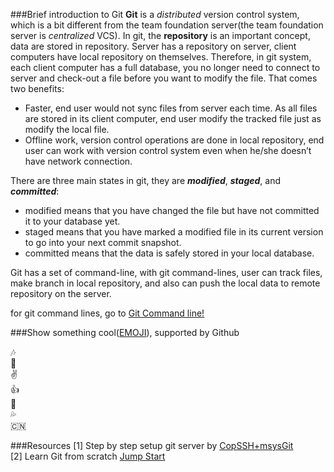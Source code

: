 ###Brief introduction to Git
**Git** is a *distributed* version control system, which is a bit different from the team foundation server(the team foundation server is *centralized* VCS). In git, the **repository** is an important concept, data are stored in repository. Server has a repository on server, client computers have local repository on themselves. Therefore, in git system, each client computer has a full database, you no longer need to connect to server and check-out a file before you want to modify the file. That comes two benefits:  

+ Faster, end user would not sync files from server each time. As all files are stored in its client computer, end user modify the tracked file just as modify the local file.  
+ Offline work, version control operations are done in local repository, end user can work with version control system even when he/she doesn’t have network connection.

There are three main states in git, they are ***modified***, ***staged***, and ***committed***: 
 
+ modified means that you have changed the file but have not committed it to your database yet.
+ staged means that you have marked a modified file in its current version to go into your next commit snapshot.
+ committed means that the data is safely stored in your local database.

Git has a set of command-line, with git command-lines, user can track files, make branch in local repository, and also can push the local data to remote repository on the server.

for git command lines, go to [Git Command line!](https://github.com/7788wangzi/git_ws10/blob/master/gitCmdline.txt)

###Show something cool([EMOJI](http://www.emoji-cheat-sheet.com/)), supported by Github

:notes:  
:pray:  
:v:  
:thumbsup:  
:dancer:  
:sweat_drops:  
:cn:  

###Resources
[1] Step by step setup git server by
[CopSSH+msysGit](http://www.codeproject.com/Articles/296398/Step-by-Step-Setup-Git-Server-on-Windows-with-CopS)  
[2] Learn Git from scratch
[Jump Start](http://www.liaoxuefeng.com/wiki/0013739516305929606dd18361248578c67b8067c8c017b000)